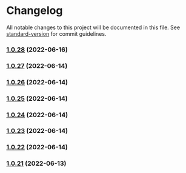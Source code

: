 # Changelog

All notable changes to this project will be documented in this file. See [standard-version](https://github.com/conventional-changelog/standard-version) for commit guidelines.

### [1.0.28](https://github.com/developerKumar/next-common-props/compare/v1.0.27...v1.0.28) (2022-06-16)

### [1.0.27](https://github.com/developerKumar/next-common-props/compare/v1.0.26...v1.0.27) (2022-06-14)

### [1.0.26](https://github.com/developerKumar/next-common-props/compare/v1.0.25...v1.0.26) (2022-06-14)

### [1.0.25](https://github.com/developerKumar/next-common-props/compare/v1.0.24...v1.0.25) (2022-06-14)

### [1.0.24](https://github.com/developerKumar/next-common-props/compare/v1.0.23...v1.0.24) (2022-06-14)

### [1.0.23](https://github.com/developerKumar/next-common-props/compare/v1.0.22...v1.0.23) (2022-06-14)

### [1.0.22](https://github.com/developerKumar/next-common-props/compare/v1.0.21...v1.0.22) (2022-06-14)

### [1.0.21](https://github.com/developerKumar/next-common-props/compare/v1.0.20...v1.0.21) (2022-06-13)
